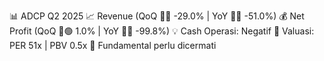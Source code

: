 📊 ADCP Q2 2025
📈 Revenue (QoQ 🔻🔴 -29.0% | YoY 🔻🔴 -51.0%)
💰 Net Profit (QoQ 🔼🟢 1.0% | YoY 🔻🔴 -99.8%)
💡 Cash Operasi: Negatif
🧮 Valuasi: PER 51x | PBV 0.5x
🧱 Fundamental perlu dicermati
